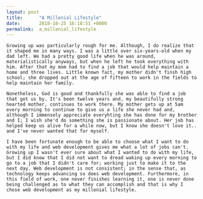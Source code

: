 ```yaml
---
layout: post
title:      "A Millenial Lifestyle"
date:       2018-10-25 16:18:51 +0000
permalink:  a_millenial_lifestyle
---
```




    Growing up was particularly rough for me. Although, I do realize that it shaped me in many ways. I was a little over six-years-old when my dad left. We had a pretty good life when he was around, materialistically anyways, but when he left he took everything with him. After that my mom had to find a job that would help maintain a home and three lives. Little known fact, my mother didn't finsh high school; she dropped out at the age of fifteen to work in the fields to help maintain her family.  
	
	Nonetheless, God is good and thankfully she was able to find a job that got us by. It's been twelve years and, my beautifully strong hearted mother, continues to work there. My mother gets up at 5am every morning to continue to give us a life she never had and, although I immensely appreciate everyhting she has done for my brother and I; I wish she'd do something she is passionate about. Her job has helped keep us alive for a while now, but I know she doesn't love it.. and I've never wanted that for myself. 
  
	I have been fortunate enough to be able to choose what I want to do with my life and web development gives me what a lot of jobs can't. Growing up I wasn't ever sure about what I wanted to do with my life, but I did know that I did not want to dread waking up every morning to go to a job that I didn't care for; working just to make it to the next day. Web development is not consistent; in the sense that, as technology keeps advancing so does web development. Furthermore, in this field of work, one never finishes learning it, one is never done being challenged as to what they can accomplish and that is why I chose web development as my millenial lifestyle.
